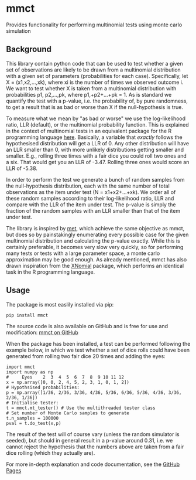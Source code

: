 # mmct

Provides functionality for performing multinomial tests using monte carlo simulation

## Background

This library contain python code that can be used to test whether a given set of observations are likely to be drawn from a multinomial distribution with a given set of parameters \(probabilities for each case\). Specifically, let X = \(x1,x2,...,xk\), where xi is the number of times we observed outcome i. We want to test whether X is taken from a multinomial distribution with probabilities p1, p2,...,pk, where p1,+p2+...+pk = 1. As is standard we quantify the test with a p-value, i.e. the probability of, by pure randomness, to get a result that is as bad or worse than X if the null-hypothesis is true.

To measure what we mean by "as bad or worse" we use the log-likelihood ratio, LLR (default), or the multinomial probability function. This is explained in the context of multinomial tests in an equivalent package for the R programming language [here](https://cran.r-project.org/web/packages/XNomial/vignettes/XNomial.html). Basically, a variable that _exactly_ follows the hypothesised distribution will get a LLR of 0. Any other distribution will have an LLR smaller than 0, with more unlikely distributions getting smaller and smaller. E.g., rolling three times with a fair dice you could roll two ones and a six. That would get you an LLR of -3.47. Rolling three ones would score an LLR of -5.38.

In order to perform the test we generate a bunch of random samples from the null-hypothesis distribution, each with the same number of total observations as the item under test \(N = x1+x2+...+xk\). We order all of these random samples according to their log-likelihood ratio, LLR and compare with the LLR of the item under test. The p-value is simply the fraction of the random samples with an LLR smaller than that of the item under test.

The library is inspired by [met](https://pypi.org/project/met/), which achieve the same objective as mmct, but does so by painstakingly enumerating every possible case for the given multinomial distribution and calculating the p-value exactly. While this is certainly preferable, it becomes very slow very quickly, so for performing many tests or tests with a large parameter space, a monte carlo approximation may be good enough. As already mentioned, mmct has also drawn inspiration from the [XNomial](https://cran.r-project.org/web/packages/XNomial/vignettes/XNomial.html) package, which performs an identical task in the R programming language.

## Usage

The package is most easlily installed via pip:

```text
pip install mmct
```

The source code is also available on GitHub and is free for use and modification: [mmct on GitHub](https://github.com/cwand/mmct/)

When the package has been installed, a test can be performed following the example below, in which we test whether a set of dice rolls could have been generated from rolling two fair dice 20 times and adding the eyes:

```text
import mmct
import numpy as np
#     Eyes    2  3  4  5  6  7  8  9 10 11 12
x = np.array([0, 0, 2, 4, 5, 2, 3, 1, 0, 1, 2])
# Hypothsised probabilities:
p = np.array([1/36, 2/36, 3/36, 4/36, 5/36, 6/36, 5/36, 4/36, 3/36, 2/36, 1/36])
# Initialise tester:
t = mmct.mt_tester() # Use the multithreaded tester class
# Set number of Monte Carlo samples to generate
t.n_samples = 100000
pval = t.do_test(x,p)
```

The result of the test will of course vary \(unless the random simulator is seeded\), but should in general result in a p-value around 0.31, i.e. we cannot reject the hypothesis that the numbers above are taken from a fair dice rolling \(which they actually are\).

For more in-depth explanation and code documentation, see the [GitHub Pages](https://cwand.github.io/mmct/)
